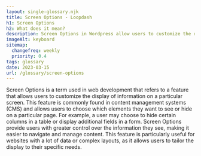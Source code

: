 ```yaml
--- 
layout: single-glossary.njk
title: Screen Options - Loopdash
h1: Screen Options
h2: What does it mean?
description: Screen Options in Wordpress allow users to customize the display of various elements on a particular screen or page, such as hiding or showing certain widgets or columns.
imageAlt: keyboard
sitemap:
  changefreq: weekly
  priority: 0.4
tags: glossary
date: 2023-03-15
url: /glossary/screen-options
---
```


Screen Options is a term used in web development that refers to a feature that allows users to customize the display of information on a particular screen. This feature is commonly found in content management systems (CMS) and allows users to choose which elements they want to see or hide on a particular page. For example, a user may choose to hide certain columns in a table or display additional fields in a form. Screen Options provide users with greater control over the information they see, making it easier to navigate and manage content. This feature is particularly useful for websites with a lot of data or complex layouts, as it allows users to tailor the display to their specific needs.
